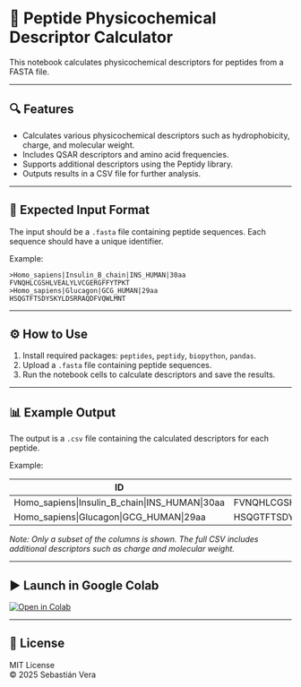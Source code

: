 # 🧬 Peptide Physicochemical Descriptor Calculator

This notebook calculates physicochemical descriptors for peptides from a FASTA file.

---

## 🔍 Features

- Calculates various physicochemical descriptors such as hydrophobicity, charge, and molecular weight.
- Includes QSAR descriptors and amino acid frequencies.
- Supports additional descriptors using the Peptidy library.
- Outputs results in a CSV file for further analysis.

---

## 📁 Expected Input Format

The input should be a `.fasta` file containing peptide sequences. Each sequence should have a unique identifier.

Example:

```
>Homo_sapiens|Insulin_B_chain|INS_HUMAN|30aa
FVNQHLCGSHLVEALYLVCGERGFFYTPKT
>Homo_sapiens|Glucagon|GCG_HUMAN|29aa
HSQGTFTSDYSKYLDSRRAQDFVQWLMNT
```

---

## ⚙️ How to Use

1. Install required packages: `peptides`, `peptidy`, `biopython`, `pandas`.
2. Upload a `.fasta` file containing peptide sequences.
3. Run the notebook cells to calculate descriptors and save the results.

---

## 📊 Example Output

The output is a `.csv` file containing the calculated descriptors for each peptide.

Example:

| ID                                   | Sequence                              | length_peptide | boman_index_peptides | hydrophobic_moment_peptides | hydrophobicity_index_peptides | charge_peptides | molecular_weight_peptides |
|-------------------------------------|----------------------------------------|----------------|-----------------------|-----------------------------|-------------------------------|-----------------|---------------------------|
| Homo_sapiens\|Insulin_B_chain\|INS_HUMAN\|30aa | FVNQHLCGSHLVEALYLVCGERGFFYTPKT       | 30             | 0.549                | 0.491                       | 0.22                          | 0.057           | 3429.96                   |
| Homo_sapiens\|Glucagon\|GCG_HUMAN\|29aa       | HSQGTFTSDYSKYLDSRRAQDFVQWLMNT        | 29             | 2.889                | 0.843                       | -0.99                         | 0.088           | 3482.79                   |

*Note: Only a subset of the columns is shown. The full CSV includes additional descriptors such as charge and molecular weight.*


---

## ▶️ Launch in Google Colab

[![Open in Colab](https://colab.research.google.com/assets/colab-badge.svg)](https://colab.research.google.com/github/verasand/peptides_descriptors_calculator/blob/main/descriptors_calculator.ipynb)

---

## 📄 License

MIT License  
© 2025 Sebastián Vera